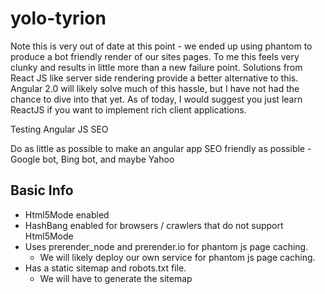 yolo-tyrion
===========


 Note this is very out of date at this point - we ended up using phantom to produce a bot friendly render of our sites pages. To me this feels very clunky and results in little more than a new failure point.  Solutions from React JS like server side rendering provide a better alternative to this.  Angular 2.0 will likely solve much of this hassle, but I have not had the chance to dive into that yet.  As of today, I would suggest you just learn ReactJS if you want to implement rich client applications.


Testing Angular JS SEO

Do as little as possible to make an angular app SEO friendly as possible - Google bot, Bing bot, and maybe Yahoo


Basic Info
----------

* Html5Mode enabled
* HashBang enabled for browsers / crawlers that do not support Html5Mode
* Uses prerender_node and prerender.io for phantom js page caching.
    * We will likely deploy our own service for phantom js page caching.
* Has a static sitemap and robots.txt file.
    * We will have to generate the sitemap



